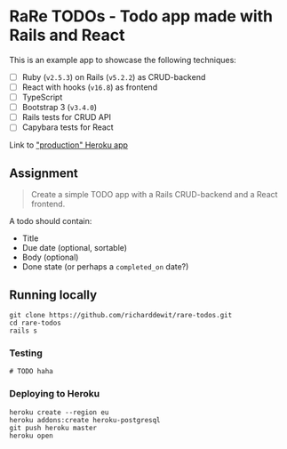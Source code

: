 # RaRe TODOs - Todo app made with Rails and React

This is an example app to showcase the following techniques:

- [ ] Ruby (`v2.5.3`) on Rails (`v5.2.2`) as CRUD-backend
- [ ] React with hooks (`v16.8`) as frontend
- [ ] TypeScript
- [ ] Bootstrap 3 (`v3.4.0`)
- [ ] Rails tests for CRUD API
- [ ] Capybara tests for React

Link to ["production" Heroku app](https://rare-todos.herokuapp.com/)

## Assignment

> Create a simple TODO app with a Rails CRUD-backend and a React frontend.

A todo should contain:

- Title
- Due date (optional, sortable)
- Body (optional)
- Done state (or perhaps a `completed_on` date?)

## Running locally

```
git clone https://github.com/richarddewit/rare-todos.git
cd rare-todos
rails s
```

### Testing

```
# TODO haha
```

### Deploying to Heroku

```
heroku create --region eu
heroku addons:create heroku-postgresql
git push heroku master
heroku open
```
